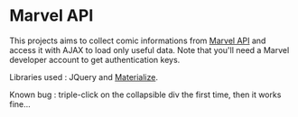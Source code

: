 Marvel API
====

This projects aims to collect comic informations from [Marvel API](https://developer.marvel.com/docs) and access it with AJAX to load only useful data.
Note that you'll need a Marvel developer account to get authentication keys.

Libraries used : JQuery and [Materialize](http://materializecss.com/).

Known bug : triple-click on the collapsible div the first time, then it works fine...
